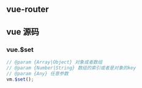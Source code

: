 ## vue-router
## vue 源码
### vue.$set

```JavaScript
// @param {Array|Object} 对象或者数组
// @param {Number|String} 数组的索引或者是对象的key
// @param {Any} 任意参数
vm.$set();
```
